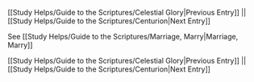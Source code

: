 [[Study Helps/Guide to the Scriptures/Celestial Glory|Previous Entry]]  ||  [[Study Helps/Guide to the Scriptures/Centurion|Next Entry]]

 See [[Study Helps/Guide to the Scriptures/Marriage, Marry|Marriage, Marry]]

[[Study Helps/Guide to the Scriptures/Celestial Glory|Previous Entry]]  ||  [[Study Helps/Guide to the Scriptures/Centurion|Next Entry]]